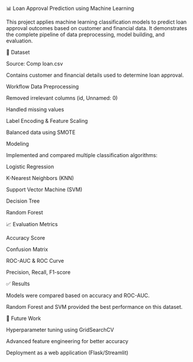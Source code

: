 📊 Loan Approval Prediction using Machine Learning

This project applies machine learning classification models to predict loan approval outcomes based on customer and financial data. It demonstrates the complete pipeline of data preprocessing, model building, and evaluation.

📂 Dataset

Source: Comp loan.csv

Contains customer and financial details used to determine loan approval.

 Workflow
 Data Preprocessing

Removed irrelevant columns (id, Unnamed: 0)

Handled missing values

Label Encoding & Feature Scaling

Balanced data using SMOTE

 Modeling

Implemented and compared multiple classification algorithms:

Logistic Regression

K-Nearest Neighbors (KNN)

Support Vector Machine (SVM)

Decision Tree

Random Forest

📈 Evaluation Metrics

Accuracy Score

Confusion Matrix

ROC-AUC & ROC Curve

Precision, Recall, F1-score

✅ Results

Models were compared based on accuracy and ROC-AUC.

Random Forest and SVM provided the best performance on this dataset.

🚀 Future Work

Hyperparameter tuning using GridSearchCV

Advanced feature engineering for better accuracy

Deployment as a web application (Flask/Streamlit)
